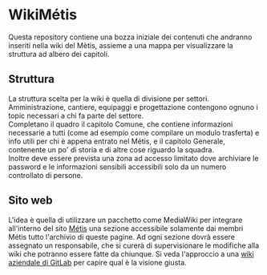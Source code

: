 # WikiMétis
Questa repository contiene una bozza iniziale dei contenuti che andranno inseriti nella wiki del Mètis, assieme a una mappa per visualizzare la struttura ad albero dei capitoli.  
## Struttura
La struttura scelta per la wiki è quella di divisione per settori. Amministrazione, cantiere, equipaggi e progettazione contengono ognuno i topic necessari a chi fa parte del settore.  
Completano il quadro il capitolo Comune, che contiene informazioni necessarie a tutti (come ad esempio come compilare un modulo trasferta) e info utili per chi è appena entrato nel Métis, e il capitolo Generale, contenente un po' di storia e di altre cose riguardo la squadra.  
Inoltre deve essere prevista una zona ad accesso limitato dove archiviare le password e le informazioni sensibili accessibili solo da un numero controllato di persone.
## Sito web
L'idea è quella di utilizzare un pacchetto come MediaWiki per integrare all'interno del sito [Métis](http://metisvela.dii.unipd.it/) una sezione accessibile solamente dai membri Métis tutto l'archivio di queste pagine. Ad ogni sezione dovrà essere assegnato un responsabile, che si curerà di supervisionare le modifiche alla wiki che potranno essere fatte da chiunque. Si veda l'approccio a una [wiki aziendale di GitLab](https://about.gitlab.com/handbook/handbook-usage/) per capire qual è la visione giusta.
